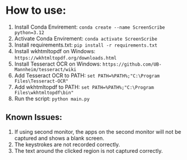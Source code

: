 # How to use:

1. Install Conda Envirement: `conda create --name ScreenScribe python=3.12`
2. Activate Conda Envirement: `conda activate ScreenScribe`
3. Install requirements.txt: `pip install -r requirements.txt`
4. Install wkhtmltopdf on Windows: `https://wkhtmltopdf.org/downloads.html`
5. Install Tesseract OCR on Windows: `https://github.com/UB-Mannheim/tesseract/wiki`
6. Add Tesseract OCR to PATH: `set PATH=%PATH%;"C:\Program Files\Tesseract-OCR"`    
7. Add wkhtmltopdf to PATH: `set PATH=%PATH%;"C:\Program Files\wkhtmltopdf\bin"`
8. Run the script: `python main.py`

## Known Issues:
1. If using second monitor, the apps on the second monitor will not be captured and shows a blank screen.
2. The keystrokes are not recorded correctly. 
3. The text around the clicked region is not captured correctly. 

